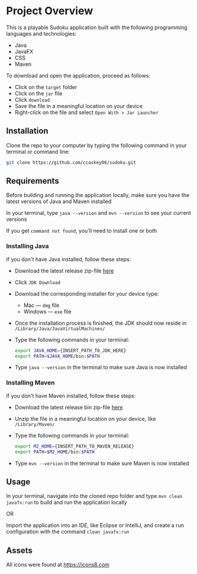 # Project Overview

This is a playable Sudoku application built with the following programming languages and technologies:
 * Java
 * JavaFX
 * CSS
 * Maven
  
To download and open the application, proceed as follows:
 * Click on the ```target``` folder
 * Click on the ```jar``` file
 * Click ```download```
 * Save the file in a meaningful location on your device
 * Right-click on the file and select ```Open With > Jar Launcher```

## Installation

Clone the repo to your computer by typing the following command in your terminal or command line:

```bash
git clone https://github.com/ccaskey06/sudoku.git
```

## Requirements

Before building and running the application locally, make sure you have the latest versions of Java and Maven installed

In your terminal, type ```java --version``` and ```mvn --version``` to see your current versions

If you get ```command not found```, you'll need to install one or both

### Installing Java

If you don't have Java installed, follow these steps:

 * Download the latest release zip-file [here](https://www.oracle.com/java/technologies/javase-downloads.html)
  * Click ```JDK Download```
  * Download the corresponding installer for your device type:
    * Mac — ```dmg``` file
    * Windows — ```exe``` file
  * Once the installation process is finished, the JDK should now reside in ```/Library/Java/JavaVirtualMachines/```
  * Type the following commands in your terminal:
  
    ```bash
    export JAVA_HOME={INSERT_PATH_TO_JDK_HERE}
    export PATH=$JAVA_HOME/bin:$PATH
    ```
    
  * Type ```java --version``` in the terminal to make sure Java is now installed

### Installing Maven

If you don't have Maven installed, follow these steps:

 * Download the latest release bin zip-file [here](https://maven.apache.org/download.cgi)
 * Unzip the file in a meaningful location on your device, like ```/Library/Maven/```
 * Type the following commands in your terminal:
 
   ```bash
   export M2_HOME={INSERT_PATH_TO_MAVEN_RELEASE}
   export PATH=$M2_HOME/bin:$PATH
   ```
 
 * Type ```mvn --version``` in the terminal to make sure Maven is now installed

## Usage

In your terminal, navigate into the cloned repo folder and type ```mvn clean javafx:run``` to build and run the application locally

OR

Import the application into an IDE, like Eclipse or IntelliJ, and create a run configuration with the command ```clean javafx:run```

## Assets

All icons were found at https://icons8.com
